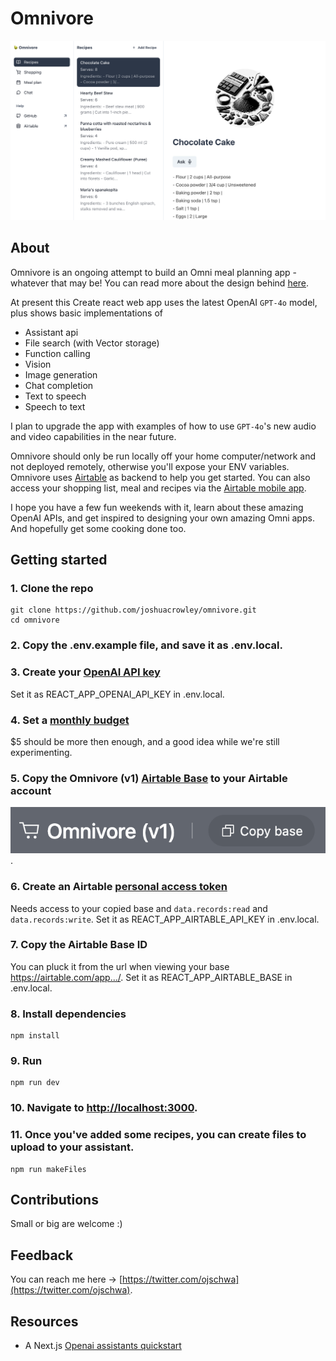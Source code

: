 # Omnivore

![Omnivore app](public/Hero.png)

## About

Omnivore is an ongoing attempt to build an Omni meal planning app - whatever that may be! You can read more about the design behind [here](https://joshuacrowley.com/study/omnivore).

At present this Create react web app uses the latest OpenAI `GPT-4o` model, plus shows basic implementations of

- Assistant api
- File search (with Vector storage)
- Function calling
- Vision
- Image generation
- Chat completion
- Text to speech
- Speech to text

I plan to upgrade the app with examples of how to use `GPT-4o`'s new audio and video capabilities in the near future.

Omnivore should only be run locally off your home computer/network and not deployed remotely, otherwise you'll expose your ENV variables. Omnivore uses [Airtable](https://airtable.com/) as backend to help you get started. You can also access your shopping list, meal and recipes via the [Airtable mobile app](https://apps.apple.com/us/app/airtable/id914172636).

I hope you have a few fun weekends with it, learn about these amazing OpenAI APIs, and get inspired to designing your own amazing Omni apps. And hopefully get some cooking done too.

## Getting started

### 1. Clone the repo

```shell
git clone https://github.com/joshuacrowley/omnivore.git
cd omnivore
```

### 2. Copy the .env.example file, and save it as .env.local.

### 3. Create your [OpenAI API key](https://platform.openai.com/api-keys)

Set it as REACT_APP_OPENAI_API_KEY in .env.local.

### 4. Set a [monthly budget](https://platform.openai.com/settings/organization/limits)

$5 should be more then enough, and a good idea while we're still experimenting.

### 5. Copy the Omnivore (v1) [Airtable Base](https://airtable.com/appdqcBRR3roXoUQd/shrWBkBRSTnR6xfZs) to your Airtable account

![Airtable base](./public/airtable-base.png).

### 6. Create an Airtable [personal access token](https://airtable.com/create/tokens)

Needs access to your copied base and `data.records:read` and `data.records:write`. Set it as REACT_APP_AIRTABLE_API_KEY in .env.local.

### 7. Copy the Airtable Base ID

You can pluck it from the url when viewing your base https://airtable.com/app.../. Set it as REACT_APP_AIRTABLE_BASE in .env.local.

### 8. Install dependencies

```shell
npm install
```

### 9. Run

```shell
npm run dev
```

### 10. Navigate to [http://localhost:3000](http://localhost:3000).

### 11. Once you've added some recipes, you can create files to upload to your assistant.

```shell
npm run makeFiles
```

## Contributions

Small or big are welcome :)

## Feedback

You can reach me here -> [https://twitter.com/ojschwa](https://twitter.com/ojschwa).

## Resources

- A Next.js [Openai assistants quickstart](https://github.com/openai/openai-assistants-quickstart)
